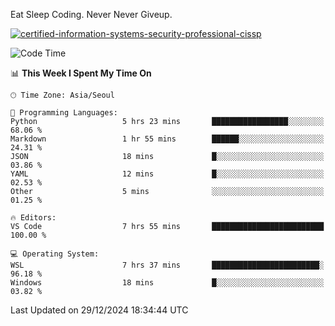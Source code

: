 Eat Sleep Coding.
Never Never Giveup.

[![certified-information-systems-security-professional-cissp](https://user-images.githubusercontent.com/44606727/157613689-acd84ec6-5f8f-4e79-89d9-a8d51f033634.png)](https://www.credly.com/badges/f394a010-85a0-450b-9136-8043af01d71c/public_url)

<!--START_SECTION:waka-->
![Code Time](http://img.shields.io/badge/Code%20Time-3%2C672%20hrs%2044%20mins-blue)

📊 **This Week I Spent My Time On** 

```text
🕑︎ Time Zone: Asia/Seoul

💬 Programming Languages: 
Python                   5 hrs 23 mins       █████████████████░░░░░░░░   68.06 % 
Markdown                 1 hr 55 mins        ██████░░░░░░░░░░░░░░░░░░░   24.31 % 
JSON                     18 mins             █░░░░░░░░░░░░░░░░░░░░░░░░   03.86 % 
YAML                     12 mins             █░░░░░░░░░░░░░░░░░░░░░░░░   02.53 % 
Other                    5 mins              ░░░░░░░░░░░░░░░░░░░░░░░░░   01.25 % 

🔥 Editors: 
VS Code                  7 hrs 55 mins       █████████████████████████   100.00 % 

💻 Operating System: 
WSL                      7 hrs 37 mins       ████████████████████████░   96.18 % 
Windows                  18 mins             █░░░░░░░░░░░░░░░░░░░░░░░░   03.82 % 
```


 Last Updated on 29/12/2024 18:34:44 UTC
<!--END_SECTION:waka-->
